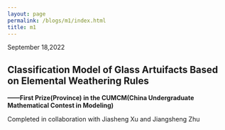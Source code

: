 ```yaml
---
layout: page
permalink: /blogs/m1/index.html
title: m1
---
```



September 18,2022

## Classification Model of Glass Artuifacts Based on Elemental Weathering Rules

**——First Prize(Province) in the CUMCM(China Undergraduate Mathematical Contest in Modeling)**

Completed in collaboration with Jiasheng Xu and Jiangsheng Zhu
